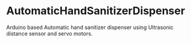 # AutomaticHandSanitizerDispenser
Arduino based Automatic hand sanitizer dispenser using Ultrasonic distance sensor and servo motors.

